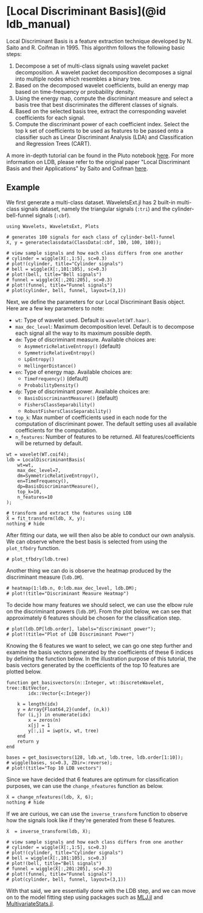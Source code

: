 # [Local Discriminant Basis](@id ldb_manual)

Local Discriminant Basis is a feature extraction technique developed by N. Saito and R. Coifman in 1995. This algorithm follows the following basic steps:

1. Decompose a set of multi-class signals using wavelet packet decomposition. A wavelet packet decomposition decomposes a signal into multiple nodes which resembles a binary tree.
2. Based on the decomposed wavelet coefficients, build an energy map based on time-frequency or probability density.
3. Using the energy map, compute the discriminant measure and select a basis tree that best discriminates the different classes of signals.
4. Based on the selected basis tree, extract the corresponding wavelet coefficients for each signal.
5. Compute the discriminant power of each coefficient index. Select the top k set of coefficients to be used as features to be passed onto a classifier such as Linear Discriminant Analysis (LDA) and Classification and Regression Trees (CART).

A more in-depth tutorial can be found in the Pluto notebook [here](https://github.com/ShozenD/LDBExperiments). For more information on LDB, please refer to the original paper "Local Discriminant Basis and their Applications" by Saito and Coifman [here](https://www.math.ucdavis.edu/~saito/publications/saito_ldb_jmiv.pdf).

## Example
We first generate a multi-class dataset. WaveletsExt.jl has 2 built-in multi-class signals dataset, namely the triangular signals (`:tri`) and the cylinder-bell-funnel signals (`:cbf`).
```@example ldb_tutorial
using Wavelets, WaveletsExt, Plots

# generates 100 signals for each class of cylinder-bell-funnel
X, y = generateclassdata(ClassData(:cbf, 100, 100, 100));

# view sample signals and how each class differs from one another
# cylinder = wiggle(X[:,1:5], sc=0.3)
# plot!(cylinder, title="Cylinder signals")
# bell = wiggle(X[:,101:105], sc=0.3)
# plot!(bell, title="Bell signals")
# funnel = wiggle(X[:,201:205], sc=0.3)
# plot!(funnel, title="Funnel signals")
# plot(cylinder, bell, funnel, layout=(3,1))
```

Next, we define the parameters for our Local Discriminant Basis object. Here are a few key parameters to note:
* `wt`: Type of wavelet used. Default is `wavelet(WT.haar)`.
* `max_dec_level`: Maximum decomposition level. Default is to decompose each signal all the way to its maximum possible depth.
* `dm`: Type of discriminant measure. Available choices are:
    - `AsymmetricRelativeEntropy()` (default)
    - `SymmetricRelativeEntropy()`
    - `LpEntropy()`
    - `HellingerDistance()`
* `en`: Type of energy map. Available choices are:
    - `TimeFrequency()` (default)
    - `ProbabilityDensity()`
* `dp`: Type of discriminant power. Available choices are:
    - `BasisDiscriminantMeasure()` (default)
    - `FishersClassSeparability()`
    - `RobustFishersClassSeparability()`
* `top_k`: Max number of coefficients used in each node for the computation of discriminant power. The default setting uses all available coefficients for the computation.
* `n_features`: Number of features to be returned. All features/coefficients will be returned by default.
```@example ldb_tutorial
wt = wavelet(WT.coif4);
ldb = LocalDiscriminantBasis(
    wt=wt, 
    max_dec_level=7,
    dm=SymmetricRelativeEntropy(), 
    en=TimeFrequency(),
    dp=BasisDiscriminantMeasure(),
    top_k=10,
    n_features=10
);

# transform and extract the features using LDB
X̂ = fit_transform(ldb, X, y);
nothing # hide
```

After fitting our data, we will then also be able to conduct our own analysis. We can observe where the best basis is selected from using the `plot_tfbdry` function.
```@example ldb_tutorial
# plot_tfbdry(ldb.tree)
```

Another thing we can do is observe the heatmap produced by the discriminant measure (`ldb.DM`).
```@example ldb_tutorial
# heatmap(1:ldb.n, 0:ldb.max_dec_level, ldb.DM);
# plot!(title="Discriminant Measure Heatmap")
```

To decide how many features we should select, we can use the elbow rule on the discriminant powers (`ldb.DP`). From the plot below, we can see that approximately 6 features should be chosen for the classification step.
```@example ldb_tutorial
# plot(ldb.DP[ldb.order], labels="discriminant power");
# plot!(title="Plot of LDB Discriminant Power")
```

Knowing the 6 features we want to select, we can go one step further and examine the basis vectors generated by the coefficients of these 6 indices by defining the function below. In the illustration purpose of this tutorial, the basis vectors generated by the coefficients of the top 10 features are plotted below.
```@example ldb_tutorial
function get_basisvectors(n::Integer, wt::DiscreteWavelet, tree::BitVector,
        idx::Vector{<:Integer})

    k = length(idx)
    y = Array{Float64,2}(undef, (n,k))
    for (i,j) in enumerate(idx)
        x = zeros(n)
        x[j] = 1
        y[:,i] = iwpt(x, wt, tree)
    end
    return y
end

bases = get_basisvectors(128, ldb.wt, ldb.tree, ldb.order[1:10]);
# wiggle(bases, sc=0.3, ZDir=:reverse);
# plot!(title="Top 10 LDB vectors")
```

Since we have decided that 6 features are optimum for classification purposes, we can use the `change_nfeatures` function as below.
```@example ldb_tutorial
X̂ = change_nfeatures(ldb, X̂, 6);
nothing # hide
```

If we are curious, we can use the `inverse_transform` function to observe how the signals look like if they're generated from these 6 features.
```@example ldb_tutorial
X̃  = inverse_transform(ldb, X̂);

# view sample signals and how each class differs from one another
# cylinder = wiggle(X̃[:,1:5], sc=0.3)
# plot!(cylinder, title="Cylinder signals")
# bell = wiggle(X̃[:,101:105], sc=0.3)
# plot!(bell, title="Bell signals")
# funnel = wiggle(X̃[:,201:205], sc=0.3)
# plot!(funnel, title="Funnel signals")
# plot(cylinder, bell, funnel, layout=(3,1))
```

With that said, we are essentially done with the LDB step, and we can move on to the model fitting step using packages such as [MLJ.jl](https://alan-turing-institute.github.io/MLJ.jl/stable/) and [MultivariateStats.jl](https://multivariatestatsjl.readthedocs.io/en/latest/).